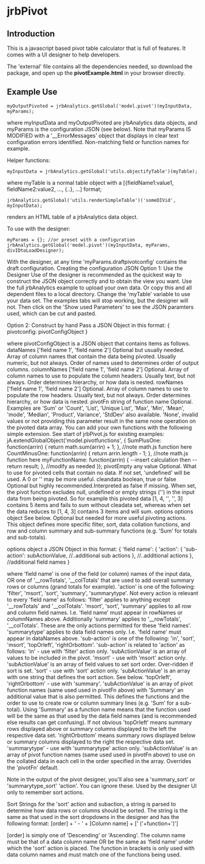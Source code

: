 # jrbPivot
  
## Introduction
  
This is a javascript based pivot table calculator that is full of features. It comes with a UI designer to help developers.
  
The 'external' file contains all the dependencies needed, so download the package, and open up the **pivotExample.html** in your browser directly.
  
## Example Use
	
	myOutputPivoted = jrbAnalytics.getGlobal('model.pivot')(myInputData, myParams);
	
	
where myInputData and myOutputPivoted are jrbAnalytics data objects, and myParams is the configuration JSON (see below). Note that myParams IS MODIFIED with a '__ErrorMessages' object that displays in clear text configuration errors identified. Non-matching field or function names for example.

Helper functions:

	myInputData = jrbAnalytics.getGlobal('utils.objectifyTable')(myTable);

	
where myTable is a normal table object with a [{fieldName1:value1, fieldName2:value2, ..., {..}, ...] format;

	jrbAnalytics.getGlobal('utils.renderSimpleTable')('someDIVid', myInputData);

	
renders an HTML table of a jrbAnalytics data object.

To use with the designer:
	
	myParams = {}; //or preset with a configuration
	jrbAnalytics.getGlobal('model.pivot')(myInputData, myParams, divIDtoLoadDesigner);
	
	
With the designer, at any time 'myParams.draftpivotconfig' contains the draft configuration.
Creating the configuration JSON
Option 1: Use the Designer
Use of the designer is recommended as the quickest way to construct the JSON object correctly and to obtain the view you want. Use the full jrbAnalytics example to upload your own data. Or copy this and all dependent files to a local directory. Change the 'myTable' variable to use your data set. The examples tabs will stop working, but the designer will not. Then click on the 'Show used Parameters' to see the JSON paramters used, which can be cut and pasted.

Option 2: Construct by hand
Pass a JSON Object in this format:
{
    pivotconfig: pivotConfigObject
}
	
where pivotConfigObject is a JSON object that contains items as follows.
dataNames	['field name 1', 'field name 2']	Optional but usually needed. Array of column names that contain the data being pivoted. Usually numeric, but not always. Order of names used to determines order of output columns.
columnNames	['field name 1', 'field name 2']	Optional. Array of column names to use to populate the column headers. Usually text, but not always. Order determines hierarchy, or how data is nested.
rowNames	['field name 1', 'field name 2']	Optional. Array of column names to use to populate the row headers. Usually text, but not always. Order determines hierarchy, or how data is nested.
pivotFn	string of function name	Optional. Examples are 'Sum' or 'Count', 'List', 'Unique List', 'Max', 'Min', 'Mean', 'mode', 'Median', 'Product', Variance', 'StdDev' also available. 'None', invalid values or not providing this parameter result in the same none operation on the pivoted data array. You can add your own functions with the following simple extension. See start of jrbPivot.js for existing examples:
 jA.extendGlobalObject('model.pivotfunctions', { 
	SumPlusOne: function(arrin) { return math.sum(arrin) + 1; }, //note math.js function here
	CountMinusOne: function(arrin) { return arrin.length - 1; }, //note math.js function here
	myFunctionName: function(arrin) { --insert calculation then -- return result; }, //modify as needed
});
pivotEmpty	any value	Optional. What to use for pivoted cells that contain no data. If not set, 'undefined' will be used. A 0 or '' may be more useful.
cleandata	boolean, true or false	Optional but highly recommended.Interpreted as false if missing. When set, the pivot function excludes null, undefined or empty strings ('') in the input data from being pivoted. So for example this pivoted data [1, 4, '', '', 3] contains 5 items and fails to sum without cleadata set, whereas when set the data reduces to [1, 4, 3] contains 3 items and will sum.
options	options object	See below. Optional but needed for more useful pivoting actions. This object defines more specific filter, sort, data collation functions, and row and column summary and sub-summary functions (e.g. 'Sum' for totals and sub-totals).

options object
a JSON Object in this format:
{
    'field name': {
		'action': {
			'sub-action': subActionValue,
			//..additional sub actions
		}, 
		//..additional actions
	},
	//additional field names
}
	
where
'field name' is one of the field (or column) names of the input data, OR one of '__rowTotals', '__colTotals' that are used to add overall summary rows or columns (grand totals for example).
'action' is one of the following: 'filter', 'msort', 'sort', 'summary', 'summarytype'. Not every action is relevant to every 'field name' as follows:
'filter' applies to anything except '__rowTotals' and '__colTotals'.
'msort', 'sort', 'summary' applies to all row and column field names. I.e. 'field name' must appear in rowNames or columnNames above.
Additionally 'summary' applies to '__rowTotals', '__colTotals'. These are the only actions permitted for these 'field names'.
'summarytype' applies to data field names only. I.e. 'field name' must appear in dataNames above.
'sub-action' is one of the following: 'in', 'sort', 'msort', 'topOrleft', 'rightOrbottom'. 'sub-action' is related to 'action' as follows:
'in' - use with 'filter' action only. 'subActionValue' is an array of values to be included in the pivot.
'msort' - use with 'msort' action only. 'subActionValue' is an array of field values to set sort order. Over-ridden if sort is set.
'sort' - use with 'sort' action only. 'subActionValue' is an array with one string that defines the sort action. See below.
'topOrleft', 'rightOrbottom' - use with 'summary'. 'subActionValue' is an array of pivot function names (same used used in pivotFn above) with 'Summary' an additional value that is also permitted. This defines the functions and the order to use to create row or column summary lines (e.g. 'Sum' for a sub-total). Using 'Summary' as a function name means that the function used will be the same as that used by the data field names (and is recommended else results can get confusing). If not obvious 'topOrleft' means summary rows displayed above or summary columns displayed to the left the respective data set. 'rightOrbottom' means summary rows displayed below or summary columns displayed to the right the respective data set.
'summarytype' - use with 'summarytype' action only. 'subActionValue' is an array of pivot function names (same used used in pivotFn above) to use on the collated data in each cell in the order specified in the array. Overrides the 'pivotFn' default.

Note in the output of the pivot designer, you'll also see a 'summary_sort' or 'summarytype_sort' 'action'. You can ignore these. Used by the designer UI only to remember sort actions.

Sort Strings for the 'sort' action and subaction, a string is parsed to determine how data rows or columns should be sorted. The string is the same as that used in the sort dropdowns in the designer and has the following format:
	[order] + ' - ' + [Column name] + [' ('+function+')']
	
[order] is simply one of 'Descending' or 'Ascending'. The column name must be that of a data column name OR be the same as 'field name' under which the 'sort' action is placed. The function in brackets is only used with data column names and must match one of the functions being used.

